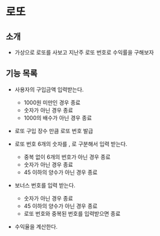 # 로또

## 소개
   * 가상으로 로또를 사보고 지난주 로또 번호로 수익률을 구해보자

## 기능 목록

   * 사용자의 구입금액 입력받는다.
        * 1000원 미만인 경우 종료
        * 숫자가 아닌 경우 종료
        * 1000의 배수가 아닌 경우 종료
   
   * 로또 구입 장수 만큼 로또 번호 발급
   
   * 로또 번호 6개의 숫자를 , 로 구분해서 입력 받는다.
        * 중복 없이 6개의 번호가 아닌 경우 종료
        * 숫자가 아닌 경우 종료
        * 45 이하의 양수가 아닌 경우 종료
 
   * 보너스 번호를 입력 받는다.
        * 숫자가 아닌 경우 종료
        * 45 이하의 양수가 아닌 경우 종료
        * 로또 번호와 중복된 번호를 입력받으면 종료
   
   * 수익율을 계산한다.